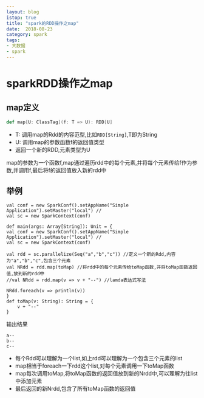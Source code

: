 ```yaml
---
layout: blog
istop: true
title: "spark的RDD操作之map"
date:  2018-08-23
category: spark
tags:
- 大数据
- spark
---
```

# sparkRDD操作之map
## map定义
```scala
def map[U: ClassTag](f: T => U): RDD[U]
```
* T: 调用map的Rdd的内容范型,比如`RDD[String]`,T即为String
* U: 调用map的参数函数f的返回值类型
* 返回一个新的RDD,元素类型为U

map的参数为一个函数f,map通过遍历rdd中的每个元素,并将每个元素传给f作为参数,并调用f,最后将f的返回值放入新的rdd中
## 举例
```
val conf = new SparkConf().setAppName("Simple Application").setMaster("local") //
val sc = new SparkContext(conf)

def main(args: Array[String]): Unit = {
val conf = new SparkConf().setAppName("Simple Application").setMaster("local") //
val sc = new SparkContext(conf)

val rdd = sc.parallelize(Seq("a","b","c")) //定义一个新的Rdd,内容为"a","b","c",包含三个元素
val NRdd = rdd.map(toMap) //将rdd中的每个元素传给toMap函数,并将toMap函数返回值,放到新的rdd中
//val NRdd = rdd.map(v => v + "--") //lamda表达式写法

NRdd.foreach(v => println(v))
}
def toMap(v: String): String = {
    v + "--"
}
```
输出结果
```
a--
b--
c--
```
* 每个Rdd可以理解为一个list,如上rdd可以理解为一个包含三个元素的list
* map相当于foreach一下rdd这个list,对每个元素调用一下toMap函数
* map每次调用toMap,将toMap函数的返回值放到新的Nrdd中,可以理解为往list中添加元素
* 最后返回的新Nrdd,包含了所有toMap函数的返回值